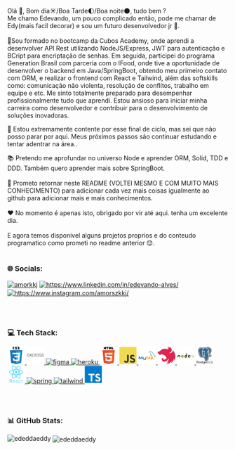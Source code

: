 Olá 👋, Bom dia☀️/Boa Tarde🌓/Boa noite🌑, tudo bem ?<br>Me chamo Edevando, um pouco complicado então, pode me chamar de Edy(mais facil decorar) e sou um futuro desenvolvedor jr 🐤.<br><br>
🔭Sou formado no bootcamp da Cubos Academy, onde aprendi a desenvolver API Rest utilizando NodeJS/Express, JWT para autenticação e BCript para encriptação de senhas. Em seguida, participei do programa Generation Brasil com parceria com o IFood, onde tive a oportunidade de desenvolver o backend em Java/SpringBoot, obtendo meu primeiro contato com ORM, e realizar o frontend com React e Tailwind, além das softskills como: comunicação não violenta, resolução de conflitos, trabalho em equipe e etc. Me sinto totalmente preparado para desempenhar profissionalmente tudo que aprendi. Estou ansioso para iniciar minha carreira como desenvolvedor e contribuir para o desenvolvimento de soluções inovadoras.

🌱 Estou extremamente contente por esse final de ciclo, mas sei que não posso parar por aqui. Meus próximos passos são continuar estudando e tentar adentrar na área..<br>

📚 Pretendo me aprofundar no universo Node e aprender ORM, Solid, TDD e DDD. Também quero aprender mais sobre SpringBoot.<br><br>🔁 Prometo retornar neste README (VOLTEI MESMO E COM MUITO MAIS CONHECIMENTO) para adicionar cada vez mais coisas igualmente ao github para adicionar mais e mais conhecimentos.<br><br>❤️ No momento é apenas isto, obrigado por vir até aqui. tenha um excelente dia. <br><br> E agora temos disponivel alguns projetos proprios e do conteudo programatico como prometi no readme anterior 😊. <br> <br>


<h3 align="left">🌐 Socials:</h3>
<a href="https://twitter.com/amorkkj" target="blank"><img align="center" src="https://raw.githubusercontent.com/rahuldkjain/github-profile-readme-generator/master/src/images/icons/Social/twitter.svg" alt="amorkkj" height="30" width="40" /></a>
<a href="https://www.linkedin.com/in/edevando-alves/" target="blank"><img align="center" src="https://raw.githubusercontent.com/rahuldkjain/github-profile-readme-generator/master/src/images/icons/Social/linked-in-alt.svg" alt="https://www.linkedin.com/in/edevando-alves/" height="30" width="40" /></a>
<a href="https://instagram.com/https://www.instagram.com/amorszkkj/" target="blank"><img align="center" src="https://raw.githubusercontent.com/rahuldkjain/github-profile-readme-generator/master/src/images/icons/Social/instagram.svg" alt="https://www.instagram.com/amorszkkj/" height="30" width="40" /></a>
</p>
<br><br>

<h3 align="left">💻 Tech Stack:</h3>
<p align="left"> <a href="https://www.w3schools.com/css/" target="_blank" rel="noreferrer"> <img src="https://raw.githubusercontent.com/devicons/devicon/master/icons/css3/css3-original-wordmark.svg" alt="css3" width="40" height="40"/> </a> <a href="https://expressjs.com" target="_blank" rel="noreferrer"> <img src="https://raw.githubusercontent.com/devicons/devicon/master/icons/express/express-original-wordmark.svg" alt="express" width="40" height="40"/> </a> <a href="https://www.figma.com/" target="_blank" rel="noreferrer"> <img src="https://www.vectorlogo.zone/logos/figma/figma-icon.svg" alt="figma" width="40" height="40"/> </a> <a href="https://heroku.com" target="_blank" rel="noreferrer"> <img src="https://www.vectorlogo.zone/logos/heroku/heroku-icon.svg" alt="heroku" width="40" height="40"/> </a> <a href="https://www.w3.org/html/" target="_blank" rel="noreferrer"> <img src="https://raw.githubusercontent.com/devicons/devicon/master/icons/html5/html5-original-wordmark.svg" alt="html5" width="40" height="40"/> </a> <a href="https://developer.mozilla.org/en-US/docs/Web/JavaScript" target="_blank" rel="noreferrer"> <img src="https://raw.githubusercontent.com/devicons/devicon/master/icons/javascript/javascript-original.svg" alt="javascript" width="40" height="40"/> </a> <a href="https://www.mysql.com/" target="_blank" rel="noreferrer"> <img src="https://raw.githubusercontent.com/devicons/devicon/master/icons/mysql/mysql-original-wordmark.svg" alt="mysql" width="40" height="40"/> </a> <a href="https://nestjs.com/" target="_blank" rel="noreferrer"> <img src="https://raw.githubusercontent.com/devicons/devicon/master/icons/nestjs/nestjs-plain.svg" alt="nestjs" width="40" height="40"/> </a> <a href="https://nodejs.org" target="_blank" rel="noreferrer"> <img src="https://raw.githubusercontent.com/devicons/devicon/master/icons/nodejs/nodejs-original-wordmark.svg" alt="nodejs" width="40" height="40"/> </a> <a href="https://www.postgresql.org" target="_blank" rel="noreferrer"> <img src="https://raw.githubusercontent.com/devicons/devicon/master/icons/postgresql/postgresql-original-wordmark.svg" alt="postgresql" width="40" height="40"/> </a> <a href="https://reactjs.org/" target="_blank" rel="noreferrer"> <img src="https://raw.githubusercontent.com/devicons/devicon/master/icons/react/react-original-wordmark.svg" alt="react" width="40" height="40"/> </a> <a href="https://spring.io/" target="_blank" rel="noreferrer"> <img src="https://www.vectorlogo.zone/logos/springio/springio-icon.svg" alt="spring" width="40" height="40"/> </a> <a href="https://tailwindcss.com/" target="_blank" rel="noreferrer"> <img src="https://www.vectorlogo.zone/logos/tailwindcss/tailwindcss-icon.svg" alt="tailwind" width="40" height="40"/> </a> <a href="https://www.typescriptlang.org/" target="_blank" rel="noreferrer"> <img src="https://raw.githubusercontent.com/devicons/devicon/master/icons/typescript/typescript-original.svg" alt="typescript" width="40" height="40"/> </a> </p> <br> <br>

<h3>📊 GitHub Stats:</h3>

<p align="center"><img align="left" src="https://github-readme-stats.vercel.app/api/top-langs?username=ededdaeddy&show_icons=true&locale=en&layout=compact" alt="ededdaeddy" /></p>

<p>&nbsp;<img align="center" src="https://github-readme-stats.vercel.app/api?username=ededdaeddy&show_icons=true&locale=en" alt="ededdaeddy" /></p>
